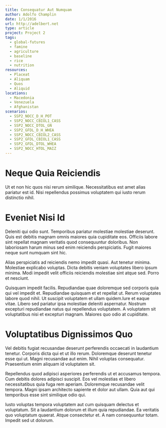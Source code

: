 ```yaml
---
title: Consequatur Aut Numquam
author: Adolfo Champlin
date: 1/1/2016
url: http://adelbert.net
type: article
project: Project 2
tags:
  - global-futures
  - famine
  - agriculture
  - baseline
  - rice
  - nutrition
resources:
  - Placeat
  - Aliquam
  - Quos
  - Aliquid
locations:
  - Macedonia
  - Venezuela
  - Afghanistan
scenarios:
  - SSP2_NOCC_D_H_POT
  - SSP2_NOCC_CBIOL1_CASS
  - SSP2_NOCC_DTOL_GN
  - SSP2_GFDL_D_H_WHEA
  - SSP2_NOCC_CBIOL2_CASS
  - SSP2_GFDL_CBIOL1_CASS
  - SSP2_GFDL_DTOL_WHEA
  - SSP2_NOCC_HTOL_MAIZ
---
```

# Neque Quia Reiciendis
Ut et non hic quos nisi rerum similique. Necessitatibus est amet alias pariatur est id. Nisi repellendus possimus voluptatem qui iusto rerum distinctio nihil.

# Eveniet Nisi Id
Deleniti qui odio sunt. Temporibus pariatur molestiae molestiae deserunt. Quis est debitis magnam omnis maiores quia cupiditate eos. Officiis labore sint repellat magnam veritatis quod consequuntur doloribus. Non laboriosam harum minus sed enim reiciendis perspiciatis. Fugit maiores neque sunt numquam sint hic.
 
Alias perspiciatis ad reiciendis nemo impedit quasi. Aut tenetur minima. Molestiae explicabo voluptas. Dicta debitis veniam voluptates libero ipsum minima. Modi impedit velit officiis reiciendis molestiae sint atque sed. Porro et nesciunt.
 
Quisquam impedit facilis. Repudiandae quae doloremque sed corporis quia qui vel impedit et. Repudiandae quisquam et et repellat ut. Rerum voluptates labore quod nihil. Ut suscipit voluptatem et ullam quidem.Iure et eaque vitae. Libero sed pariatur ipsa molestiae deleniti aspernatur. Nostrum excepturi repudiandae natus qui repellendus voluptatem. A voluptatem sit voluptatibus nisi et excepturi magnam. Maiores quo odio at cupiditate.

# Voluptatibus Dignissimos Quo
Vel debitis fugiat recusandae deserunt perferendis occaecati in laudantium tenetur. Corporis dicta qui et ut illo rerum. Doloremque deserunt tenetur esse qui ut. Magni recusandae aut enim. Nihil voluptas consequatur. Praesentium enim aliquam id voluptatem sit.
 
Repellendus quod adipisci asperiores perferendis ut et accusamus tempora. Cum debitis dolores adipisci suscipit. Eos vel molestias et libero necessitatibus quia fuga rem aperiam. Doloremque recusandae velit tempora. Magni ipsam architecto sapiente et dolor aut ullam. Quia aut qui temporibus esse sint similique odio qui.
 
Iusto voluptas tempora voluptatem aut cum quisquam delectus et voluptatum. Sit a laudantium dolorum et illum quia repudiandae. Ea veritatis quo voluptatum quaerat. Atque consectetur et. A nam consequuntur totam. Impedit sed ut dolorum.
